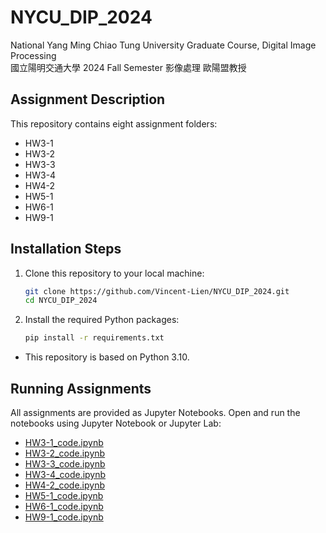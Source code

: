 # NYCU_DIP_2024
National Yang Ming Chiao Tung University Graduate Course, Digital Image Processing  
國立陽明交通大學 2024 Fall Semester 影像處理 歐陽盟教授

## Assignment Description

This repository contains eight assignment folders:
- HW3-1
- HW3-2
- HW3-3
- HW3-4
- HW4-2
- HW5-1
- HW6-1
- HW9-1

## Installation Steps

1. Clone this repository to your local machine:
    ```sh
    git clone https://github.com/Vincent-Lien/NYCU_DIP_2024.git
    cd NYCU_DIP_2024
    ```

2. Install the required Python packages:
    ```sh
    pip install -r requirements.txt
    ```

- This repository is based on Python 3.10.

## Running Assignments

All assignments are provided as Jupyter Notebooks. Open and run the notebooks using Jupyter Notebook or Jupyter Lab:
- [HW3-1_code.ipynb](HW3-1/HW3-1_code.ipynb)
- [HW3-2_code.ipynb](HW3-2/HW3-2_code.ipynb)
- [HW3-3_code.ipynb](HW3-3/HW3-3_code.ipynb)
- [HW3-4_code.ipynb](HW3-4/HW3-4_code.ipynb)
- [HW4-2_code.ipynb](HW4-2/HW4-2_code.ipynb)
- [HW5-1_code.ipynb](HW5-1/HW5-1_code.ipynb)
- [HW6-1_code.ipynb](HW6-1/HW6-1_code.ipynb)
- [HW9-1_code.ipynb](HW9-1/HW9-1_code.ipynb)
